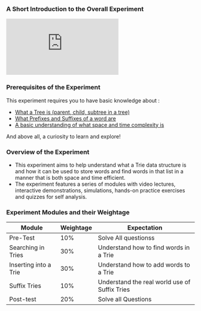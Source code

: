 ### A Short Introduction to the Overall Experiment
<iframe src="https://www.youtube.com/embed/vm49ohZ_jwA" frameborder="0" allow="autoplay; encrypted-media" allowfullscreen></iframe>

### Prerequisites of the Experiment

This experiment requires you to have basic knowledge about :

   - [What a Tree is (parent, child, subtree in a tree)](https://en.wikipedia.org/wiki/Tree_(data_structure))
   - [What Prefixes and Suffixes of a word are](https://www.enchantedlearning.com/grammar/prefixsuffix/index.shtml)
   - [A basic understanding of what space and time complexity is](https://en.wikipedia.org/wiki/Time_complexity)

And above all, a curiosity to learn and explore!

### Overview of the Experiment

   - This experiment aims to help understand what a Trie data structure is and how it can be used to store words and find words in that list in a manner that is both space and time efficient.
  -  The experiment features a series of modules with video lectures, interactive demonstrations, simulations, hands-on practice exercises and quizzes for self analysis.

### Experiment Modules and their Weightage

|Module 	|Weightage 	|Expectation|
|----------------|-------------|------------|
|Pre-Test 	|10% |	Solve All questionss|
|Searching in Tries 	|30% 	|Understand how to find words in a Trie|
|Inserting into a Trie 	|30% 	|Understand how to add words to a Trie|
|Suffix Tries 	|10% |	Understand the real world use of Suffix Tries|
|Post-test 	|20% |	Solve all Questions|
